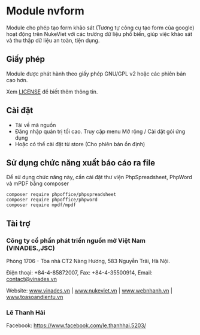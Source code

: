 # Module nvform

Module cho phép tạo form khảo sát (Tương tự công cụ tạo form của google) hoạt động trên NukeViet với các trường dữ liệu phổ biến, giúp việc khảo sát và thu thập dữ liệu an toàn, tiện dụng.

## Giấy phép
Module được phát hành theo giấy phép GNU/GPL v2 hoặc các phiên bản cao hơn.

Xem [LICENSE](LICENSE) để biết thêm thông tin.

## Cài đặt
- Tải về mã nguồn
- Đăng nhập quản trị tối cao. Truy cập menu Mở rộng / Cài dặt gói ứng dụng
- Hoặc có thể cài đặt từ store (Cho phiên bản ổn định)

## Sử dụng chức năng xuất báo cáo ra file

Để sử dụng chức năng này, cần cài đặt thư viện PhpSpreadsheet, PhpWord và mPDF bằng composer

```
composer require phpoffice/phpspreadsheet
composer require phpoffice/phpword
composer require mpdf/mpdf
```

## Tài trợ

### Công ty cổ phần phát triển nguồn mở Việt Nam (VINADES.,JSC)

Phòng 1706 - Tòa nhà CT2 Nàng Hương, 583 Nguyễn Trãi, Hà Nội.

Điện thoại: +84-4-85872007, Fax: +84-4-35500914, Email: contact@vinades.vn

Website: www.vinades.vn | www.nukeviet.vn | www.webnhanh.vn | www.toasoandientu.vn

### Lê Thanh Hải

Facebook: https://www.facebook.com/le.thanhhai.5203/
